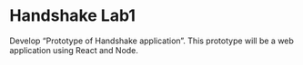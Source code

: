 # Handshake Lab1

Develop “Prototype of Handshake application”. This prototype will be a web application using React and Node.